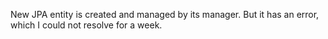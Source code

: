 New JPA entity is created and managed by its manager. But it has an error, which I could not resolve for a week.
